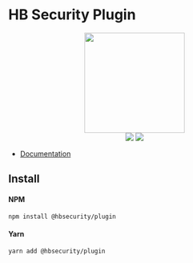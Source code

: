 # HB Security Plugin


<p align="center">
<img width="200px" src="https://i.imgur.com/ydbs9nD.png">
<br>
<img src="https://img.shields.io/npm/v/@hbsecurity/plugin">
<img src="https://img.shields.io/npm/dm/@hbsecurity/plugin">
</p>

<ul>
	<li><a href="https://hbsecurity.netlify.app/">Documentation</a></li>
</ul>

## Install

#### NPM
`npm install @hbsecurity/plugin`

#### Yarn
`yarn add @hbsecurity/plugin`
